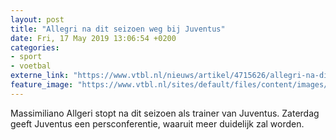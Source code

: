 ```yaml
---
layout: post
title: "Allegri na dit seizoen weg bij Juventus"
date: Fri, 17 May 2019 13:06:54 +0200
categories: 
- sport 
- voetbal 
externe_link: "https://www.vtbl.nl/nieuws/artikel/4715626/allegri-na-dit-seizoen-weg-bij-juventus"
feature_image: "https://www.vtbl.nl/sites/default/files/content/images/2019/05/17/Copyright-ProShots-3312444.jpg"
---
```


Massimiliano Allgeri stopt na dit seizoen als trainer van Juventus. Zaterdag geeft Juventus een persconferentie, waaruit meer duidelijk zal worden.

